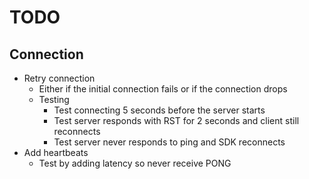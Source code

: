 # TODO

## Connection
* Retry connection
  * Either if the initial connection fails or if the connection drops
  * Testing
    * Test connecting 5 seconds before the server starts
	* Test server responds with RST for 2 seconds and client still reconnects
	* Test server never responds to ping and SDK reconnects
* Add heartbeats
  * Test by adding latency so never receive PONG
